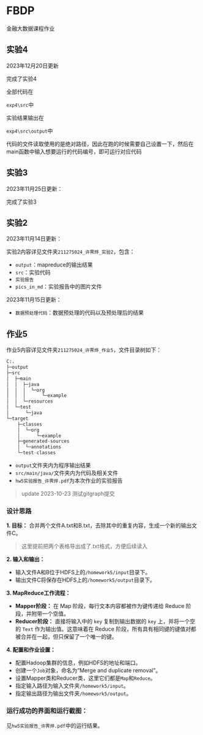 # FBDP
金融大数据课程作业

## 实验4

2023年12月20日更新

完成了实验4

全部代码在

`exp4\src`中

实验结果输出在

`exp4\src\output`中

代码的文件读取使用的是绝对路径，因此在跑的时候需要自己设置一下，然后在main函数中输入想要运行的代码编号，即可运行对应代码

## 实验3

2023年11月25日更新：

完成了实验3

## 实验2

2023年11月14日更新：

实验2内容详见文件夹`211275024_许霁烨_实验2`，包含：

- `output`：mapreduce的输出结果
- `src`：实验代码
- `实验报告`
- `pics_in_md`：实验报告中的图片文件

2023年11月15日更新：

- `数据预处理代码`：数据预处理的代码以及预处理后的结果

## 作业5
作业5内容详见文件夹`211275024_许霁烨_作业5`，文件目录树如下：

```python
C:.
├─output
├─src
│  ├─main
│  │  ├─java
│  │  │  └─org
│  │  │      └─example
│  │  └─resources
│  └─test
│      └─java
└─target
    ├─classes
    │  └─org
    │      └─example
    ├─generated-sources
    │  └─annotations
    └─test-classes
```

- `output`文件夹内为程序输出结果
- `src/main/java/`文件夹内为代码及相关文件
- `hw5实验报告_许霁烨.pdf`为本次作业的实验报告
> update 2023-10-23
测试gitgraph提交

### 设计思路

**1. 目标：** 合并两个文件A.txt和B.txt，去除其中的重复内容，生成一个新的输出文件C。

> 这里提前把两个表格导出成了.txt格式，方便后续读入

**2. 输入和输出：**

- 输入文件A和B位于HDFS上的`/homework5/input`目录下。
- 输出文件C将保存在HDFS上的`/homework5/output`目录下。

**3. MapReduce工作流程：**

- **Mapper阶段：** 在 Map 阶段，每行文本内容都被作为键传递给 Reduce 阶段，并附带一个空值。
- **Reducer阶段：** 直接将输入中的 `key` 复制到输出数据的 `key` 上，并将一个空的 `Text` 作为输出值。这意味着在 Reduce 阶段，所有具有相同键的键值对都被合并在一起，但只保留了一个唯一的键。

**4. 配置和作业设置：**

- 配置Hadoop集群的信息，例如HDFS的地址和端口。
- 创建一个`Job`对象，命名为“Merge and duplicate removal”。
- 设置Mapper类和Reducer类，这里它们都是`Map`和`Reduce`。
- 指定输入路径为输入文件夹`/homework5/input`。
- 指定输出路径为输出文件夹`/homework5/output`。

### 运行成功的界面和运行截图：

见`hw5实验报告_许霁烨.pdf`中的运行结果。
